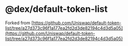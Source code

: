 # @dex/default-token-list

Forked from
[https://github.com/Uniswap/default-token-list/tree/a27d373c96f1a177ea2fd2d3de82194c4d3d5a05](https://github.com/Uniswap/default-token-list/tree/a27d373c96f1a177ea2fd2d3de82194c4d3d5a05)
